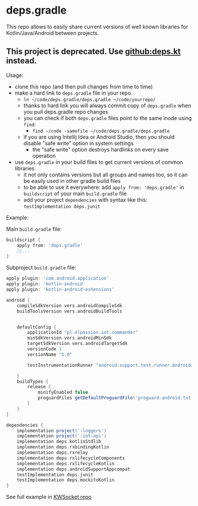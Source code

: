 # deps.gradle

This repo allows to easily share current versions of well known libraries for Kotlin/Java/Android between projects.

## This project is deprecated. Use [github:deps.kt](https://github.com/langara/deps.kt) instead.

Usage:
- clone this repo (and then pull changes from time to time)
- make a hard link to `deps.gradle` file in your repo
    - `ln ~/code/deps.gradle/deps.gradle ~/code/yourrepo/`
    - thanks to hard link you will always commit copy of `deps.gradle` when you pull deps.gradle repo changes
    - you can check if both `deps.gradle` files point to the same inode using `find`:
        - `find ~/code -samefile ~/code/deps.gradle/deps.gradle`
    - if you are using Intellij Idea or Android Studio, then you should disable "safe write" option in system settings
        - the "safe write" option destroys hardlinks on every save operation
- use `deps.gradle` in your build files to get current versions of common libraries
    - it not only contains versions but all groups and names too, so it can be easily used in other gradle build files
    - to be able to use it everywhere: add `apply from: 'deps.gradle'` in `buildscript` of your main `build.gradle` file
    - add your project `dependencies` with syntax like this: `testImplementation deps.junit`
    
    
Example:

Main `build.gradle` file:
```groovy
buildscript {
    apply from: 'deps.gradle'
    //...
}

```

Subproject `build.gradle` file:
```groovy
apply plugin: 'com.android.application'
apply plugin: 'kotlin-android'
apply plugin: 'kotlin-android-extensions'

android {
    compileSdkVersion vers.androidCompileSdk
    buildToolsVersion vers.androidBuildTools


    defaultConfig {
        applicationId "pl.elpassion.iot.commander"
        minSdkVersion vers.androidMinSdk
        targetSdkVersion vers.androidTargetSdk
        versionCode 1
        versionName "1.0"

        testInstrumentationRunner "android.support.test.runner.AndroidJUnitRunner"

    }
    buildTypes {
        release {
            minifyEnabled false
            proguardFiles getDefaultProguardFile('proguard-android.txt'), 'proguard-rules.pro'
        }
    }
}

dependencies {
    implementation project(':loggers')
    implementation project(':iot-api')
    implementation deps.kotlinStdlib
    implementation deps.rxbindingKotlin
    implementation deps.rxrelay
    implementation deps.rxlifecycleComponents
    implementation deps.rxlifecycleKotlin
    implementation deps.androidSupportAppcompat
    testImplementation deps.junit
    testImplementation deps.mockitoKotlin
}
```
    
See full example in [KWSocket repo](https://github.com/langara/KWSocket)
